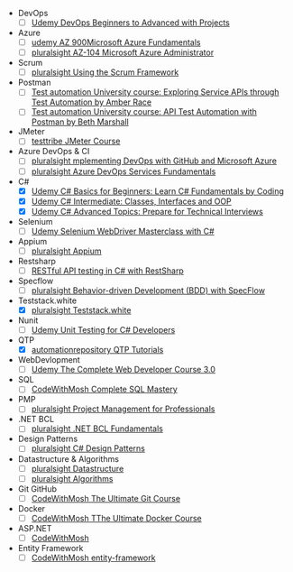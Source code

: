 - DevOps
	- [ ] [Udemy DevOps Beginners to Advanced with Projects](https://www.udemy.com/course/decodingdevops)
- Azure
	- [ ] [udemy AZ 900Microsoft Azure Fundamentals](https://www.udemy.com/course/az900-azure/) 
	- [ ] [pluralsight AZ-104 Microsoft Azure Administrator](https://app.pluralsight.com/paths/certificate/az-104-microsoft-azure-administrator-certification-prep)
- Scrum
	- [ ] [pluralsight Using the Scrum Framework](https://app.pluralsight.com/paths/skill/the-scrum-framework)
- Postman
	- [ ] [Test automation University course: Exploring Service APIs through Test Automation by Amber Race]( )
	- [ ] [Test automation University course: API Test Automation with Postman by Beth Marshall]( )
- JMeter
	- [ ] [testtribe JMeter Course ](https://www.thetesttribe.com/courses/jmeter-course/)
- Azure DevOps & CI
	- [ ] [pluralsight mplementing DevOps with GitHub and Microsoft Azure](https://app.pluralsight.com/paths/skill/implementing-devops-with-github-and-microsoft-azure)
	- [ ] [pluralsight Azure DevOps Services Fundamentals](https://app.pluralsight.com/library/courses/azure-devops-services-fundamentals)
- C#
	- [x] [Udemy C# Basics for Beginners: Learn C# Fundamentals by Coding](https://www.udemy.com/course/csharp-tutorial-for-beginners)
	- [x] [Udemy C# Intermediate: Classes, Interfaces and OOP](https://www.udemy.com/course/csharp-intermediate-classes-interfaces-and-oop)
	- [x] [Udemy C# Advanced Topics: Prepare for Technical Interviews](https://www.udemy.com/course/csharp-advanced)
- Selenium
	- [ ] [Udemy Selenium WebDriver Masterclass with C#](https://www.udemy.com/course/selenium-with-c)
- Appium
	- [ ] [pluralsight Appium](https://app.pluralsight.com/paths/skill/automating-ui-testing-with-appium)
- Restsharp
	- [ ] [RESTful API testing in C# with RestSharp](https://www.ontestautomation.com/restful-api-testing-in-csharp-with-restsharp/)
- Specflow
	- [ ] [pluralsight Behavior-driven Development (BDD) with SpecFlow](https://app.pluralsight.com/library/courses/bdd-specflow)
- Teststack.white
	- [x] [pluralsight Teststack.white](https://app.pluralsight.com/library/courses/building-right-thing-dotnet-teststack)
- Nunit
	- [ ] [Udemy Unit Testing for C# Developers](https://www.udemy.com/course/unit-testing-csharp)
- QTP
	- [x] [automationrepository QTP Tutorials](https://www.automationrepository.com/wordpress/tutorials-for-qtp-beginners/)
- WebDevlopment
	- [ ] [Udemy The Complete Web Developer Course 3.0](https://www.udemy.com/course/the-complete-web-developer-course-2)
- SQL
	- [ ] [CodeWithMosh Complete SQL Mastery](https://codewithmosh.com/p/complete-sql-mastery)
- PMP 
	- [ ] [pluralsight Project Management for Professionals](https://app.pluralsight.com/paths/skill/project-management-for-professionals)
- .NET BCL
	- [ ] [pluralsight .NET BCL Fundamentals](https://app.pluralsight.com/library/courses/dot-net-6-bcl-fundamentals)
- Design Patterns
	- [ ] [pluralsight C# Design Patterns](https://app.pluralsight.com/library/courses/c-sharp-10-design-patterns)
- Datastructure & Algorithms
	- [ ] [pluralsight Datastructure](https://app.pluralsight.com/library/courses/algorithms-data-structures-part-one)
	- [ ] [pluralsight Algorithms](https://app.pluralsight.com/library/courses/algorithms-data-structures-part-two)
- Git GitHub
	- [ ] [CodeWithMosh The Ultimate Git Course](https://codewithmosh.com/p/the-ultimate-git-course)
- Docker
	- [ ] [CodeWithMosh TThe Ultimate Docker Course](https://codewithmosh.com/p/the-ultimate-docker-course)
- ASP.NET
	- [ ] [CodeWithMosh](https://codewithmosh.com/p/asp-net-mvc)
- Entity Framework
	- [ ] [CodeWithMosh entity-framework](https://codewithmosh.com/p/entity-framework)
